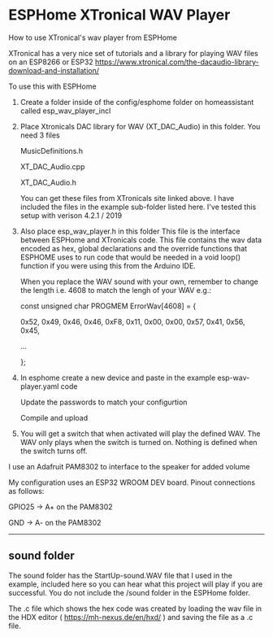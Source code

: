 # ESPHome XTronical WAV Player
How to use XTronical's wav player from ESPHome

XTronical has a very nice set of tutorials and a library for playing WAV files on an ESP8266 or ESP32
https://www.xtronical.com/the-dacaudio-library-download-and-installation/

To use this with ESPHome 

1) Create a folder inside of the config/esphome folder on homeassistant called esp_wav_player_incl
2) Place Xtronicals DAC library for WAV (XT_DAC_Audio) in this folder.  You need 3 files

     MusicDefinitions.h
     
     XT_DAC_Audio.cpp
     
     XT_DAC_Audio.h
     
     
     You can get these files from XTronicals site linked above.  I have included the files in the example sub-folder listed here.
     I've tested this setup with verison 4.2.1 / 2019
     
3) Also place esp_wav_player.h in this folder
 This file is the interface between ESPHome and XTronicals code.
 This file contains the wav data encoded as hex, global declarations and the override functions that ESPHOME uses to run code that would be needed in a void loop() function if you were using this from the Arduino IDE.
 
   When you replace the WAV sound with your own, remember to change the length
   i.e.  4608 to match the lengh of your WAV  e.g.:
   
   
   const unsigned char PROGMEM ErrorWav[4608] = {
   
     0x52, 0x49, 0x46, 0x46, 0xF8, 0x11, 0x00, 0x00, 0x57, 0x41, 0x56, 0x45,
     
     ...
     
   };
 
 
4) In esphome create a new device and paste in the example esp-wav-player.yaml code

    Update the passwords to match your configurtion
    
    Compile and upload

5) You will get a switch that when activated will play the defined WAV.  The WAV only plays when the switch is turned on.  Nothing is defined when the switch turns off.
  
I use an Adafruit PAM8302 to interface to the speaker for added volume  

My configuration uses an ESP32 WROOM DEV board.  Pinout connections as follows:

  GPIO25 -> A+ on the PAM8302
  
  GND    -> A- on the PAM8302


--------------
sound folder
--------------
The sound folder has the StartUp-sound.WAV file that I used in the example, included here so you can hear what this project will play if you are successful.  You do not include the /sound folder in the ESPHome folder.

The .c file which shows the hex code was created by loading the wav file in the HDX editor ( https://mh-nexus.de/en/hxd/ ) and saving the file as a .c file. 
